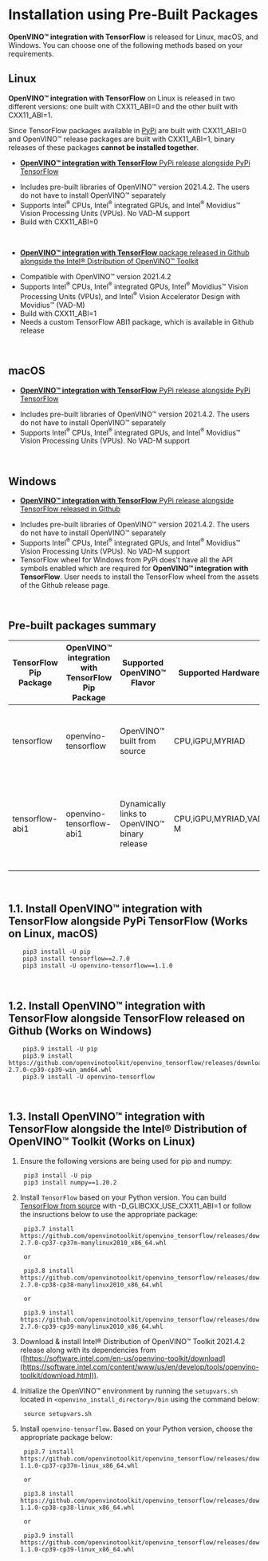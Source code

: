 # <a name='Pre-BuiltPackages'></a>Installation using Pre-Built Packages

**OpenVINO™ integration with TensorFlow** is released for Linux, macOS, and Windows. You can choose one of the following methods based on your requirements.


## Linux

  **OpenVINO™ integration with TensorFlow** on Linux is released in two different versions: one built with CXX11_ABI=0 and the other built with CXX11_ABI=1.

  Since TensorFlow packages available in [PyPi](https://pypi.org) are built with CXX11_ABI=0 and OpenVINO™ release packages are built with CXX11_ABI=1, binary releases of these packages **cannot be installed together**.

  - [**OpenVINO™ integration with TensorFlow** PyPi release alongside PyPi TensorFlow](#InstallOpenVINOintegrationwithTensorFlowalongsidePyPiTensorFlow)
  * Includes pre-built libraries of OpenVINO™ version 2021.4.2. The users do not have to install OpenVINO™ separately 
  * Supports Intel<sup>®</sup> CPUs, Intel<sup>®</sup> integrated GPUs, and Intel<sup>®</sup> Movidius™ Vision Processing Units (VPUs). No VAD-M support
  * Build with CXX11_ABI=0  

  <br/>  

  - [**OpenVINO™ integration with TensorFlow** package released in Github alongside the Intel® Distribution of OpenVINO™ Toolkit](#InstallOpenVINOintegrationwithTensorFlowalongsidetheIntelDistributionofOpenVINOToolkit)
  * Compatible with OpenVINO™ version 2021.4.2
  * Supports Intel<sup>®</sup> CPUs, Intel<sup>®</sup> integrated GPUs, Intel<sup>®</sup> Movidius™ Vision Processing Units (VPUs),    and Intel<sup>®</sup> Vision Accelerator Design with Movidius™ (VAD-M)
  * Build with CXX11_ABI=1
  * Needs a custom TensorFlow ABI1 package, which is available in Github release  

<br/>  

## macOS

  - [**OpenVINO™ integration with TensorFlow** PyPi release alongside PyPi TensorFlow](#InstallOpenVINOintegrationwithTensorFlowalongsidePyPiTensorFlow)
  * Includes pre-built libraries of OpenVINO™ version 2021.4.2. The users do not have to install OpenVINO™ separately 
  * Supports Intel<sup>®</sup> CPUs, Intel<sup>®</sup> integrated GPUs, and Intel<sup>®</sup> Movidius™ Vision Processing Units (VPUs). No VAD-M support

<br/>  

## Windows

  - [**OpenVINO™ integration with TensorFlow** PyPi release alongside TensorFlow released in Github](#InstallOpenVINOintegrationwithTensorFlowalongsideTensorFlow)
  * Includes pre-built libraries of OpenVINO™ version 2021.4.2. The users do not have to install OpenVINO™ separately 
  * Supports Intel<sup>®</sup> CPUs, Intel<sup>®</sup> integrated GPUs, and Intel<sup>®</sup> Movidius™ Vision Processing Units (VPUs). No VAD-M support
  * TensorFlow wheel for Windows from PyPi does't have all the API symbols enabled which are required for **OpenVINO™ integration with TensorFlow**. User needs to install the  TensorFlow wheel from the assets of the Github release page.
  
<br/>  

## <a name='Prebuiltpackagessummary'></a>Pre-built packages summary
  
|TensorFlow Pip Package| **OpenVINO™ integration with TensorFlow** Pip Package|Supported OpenVINO™ Flavor|Supported Hardwares|Comments|
| -----------------|-----------------------------------|----------------------------|---------------------------|----------------|
|tensorflow| openvino-tensorflow|OpenVINO™ built from source|CPU,iGPU,MYRIAD|**OpenVINO™** libraries are built from source and included in the wheel package|
|tensorflow-abi1| openvino-tensorflow-abi1|Dynamically links to OpenVINO™ binary release|CPU,iGPU,MYRIAD,VAD-M|**OpenVINO™ integration with TensorFlow** libraries are dynamically linked to **OpenVINO™** binaries|
<br/>  

##  1.1. <a name='InstallOpenVINOintegrationwithTensorFlowalongsidePyPiTensorFlow'></a>Install **OpenVINO™ integration with TensorFlow** alongside PyPi TensorFlow (Works on Linux, macOS)

        pip3 install -U pip
        pip3 install tensorflow==2.7.0
        pip3 install -U openvino-tensorflow==1.1.0
<br/> 

##  1.2. <a name='InstallOpenVINOintegrationwithTensorFlowalongsideTensorFlow'></a>Install **OpenVINO™ integration with TensorFlow** alongside TensorFlow released on Github (Works on Windows)

        pip3.9 install -U pip
        pip3.9 install https://github.com/openvinotoolkit/openvino_tensorflow/releases/download/v1.1.0/tensorflow-2.7.0-cp39-cp39-win_amd64.whl
        pip3.9 install -U openvino-tensorflow
<br/> 

##  1.3. <a name='InstallOpenVINOintegrationwithTensorFlowalongsidetheIntelDistributionofOpenVINOToolkit'></a>Install **OpenVINO™ integration with TensorFlow** alongside the Intel® Distribution of OpenVINO™ Toolkit (Works on Linux)

1. Ensure the following versions are being used for pip and numpy:

        pip3 install -U pip
        pip3 install numpy==1.20.2

2. Install `TensorFlow` based on your Python version. You can build [TensorFlow from source](https://github.com/openvinotoolkit/openvino_tensorflow/blob/master/docs/BUILD.md#tensorflow) with -D_GLIBCXX_USE_CXX11_ABI=1  or follow the insructions below to use the appropriate package:

        pip3.7 install https://github.com/openvinotoolkit/openvino_tensorflow/releases/download/v1.1.0/tensorflow_abi1-2.7.0-cp37-cp37m-manylinux2010_x86_64.whl

        or

        pip3.8 install https://github.com/openvinotoolkit/openvino_tensorflow/releases/download/v1.1.0/tensorflow_abi1-2.7.0-cp38-cp38-manylinux2010_x86_64.whl

        or

        pip3.9 install https://github.com/openvinotoolkit/openvino_tensorflow/releases/download/v1.1.0/tensorflow_abi1-2.7.0-cp39-cp39-manylinux2010_x86_64.whl

3. Download & install Intel® Distribution of OpenVINO™ Toolkit 2021.4.2 release along with its dependencies from ([https://software.intel.com/en-us/openvino-toolkit/download](https://software.intel.com/content/www/us/en/develop/tools/openvino-toolkit/download.html)).

4. Initialize the OpenVINO™ environment by running the `setupvars.sh` located in <code>\<openvino\_install\_directory\>\/bin</code> using the command below:

        source setupvars.sh

5. Install `openvino-tensorflow`. Based on your Python version, choose the appropriate package below:

        pip3.7 install https://github.com/openvinotoolkit/openvino_tensorflow/releases/download/v1.1.0/openvino_tensorflow_abi1-1.1.0-cp37-cp37m-linux_x86_64.whl

        or

        pip3.8 install https://github.com/openvinotoolkit/openvino_tensorflow/releases/download/v1.1.0/openvino_tensorflow_abi1-1.1.0-cp38-cp38-linux_x86_64.whl

        or

        pip3.9 install https://github.com/openvinotoolkit/openvino_tensorflow/releases/download/v1.1.0/openvino_tensorflow_abi1-1.1.0-cp39-cp39-linux_x86_64.whl


